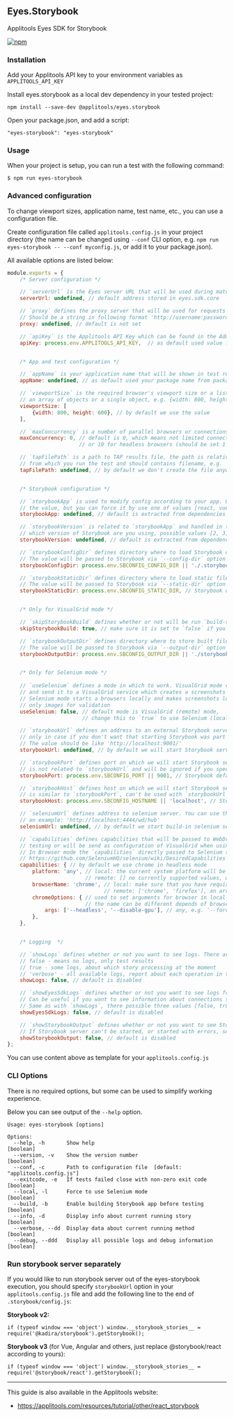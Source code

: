 ## Eyes.Storybook

Applitools Eyes SDK for Storybook

[![npm](https://img.shields.io/npm/v/@applitools/eyes.storybook.svg?style=for-the-badge)](https://www.npmjs.com/package/@applitools/eyes.storybook)

### Installation

Add your Applitools API key to your environment variables as `APPLITOOLS_API_KEY`

Install eyes.storybook as a local dev dependency in your tested project:

    npm install --save-dev @applitools/eyes.storybook

Open your package.json, and add a script:

    "eyes-storybook": "eyes-storybook"

### Usage

When your project is setup, you can run a test with the following command:

```
$ npm run eyes-storybook
```

### Advanced configuration

To change viewport sizes, application name, test name, etc., you can use a configuration file. 

Create configuration file called `applitools.config.js` in your project directory (the name can be changed using `--conf` CLI option, e.g. `npm run eyes-storybook -- --conf myconfig.js`, or add it to your package.json).

All available options are listed below:

```js
module.exports = {
    /* Server configuration */

    // `serverUrl` is the Eyes server URL that will be used during matching screenshots
    serverUrl: undefined, // default address stored in eyes.sdk.core

    // `proxy` defines the proxy server that will be used for requests to Applitools services
    // Should be a string in following format 'http://username:password@hostname:port/'
    proxy: undefined, // default is not set

    // `apiKey` is the Applitools API Key which can be found in the Admin Panel on website
    apiKey: process.env.APPLITOOLS_API_KEY,  // as default used value from environment variable


    /* App and test configuration */

    // `appName` is your application name that will be shown in test results
    appName: undefined, // as default used your package name from package.json

    // `viewportSize` is the required browser's viewport size or a list of sizes. It can be
    // an array of objects or a single object, e.g. {width: 800, height: 600}
    viewportSize: [
        {width: 800, height: 600}, // by default we use the value
    ],

    // `maxConcurrency` is a number of parallel browsers or connections to VisualGrid service
    maxConcurrency: 0, // default is 0, which means not limited connections to VisualGrid service
                       // or 10 for headless browsers (should be set 1 for non-headless browser)

    // `tapFilePath` is a path to TAP results file, the path is relative to directory
    // from which you run the test and should contains filename, e.g. './results.tap'
    tapFilePath: undefined, // by default we don't create the file anywhere


    /* Storybook configuration */

    // `storybookApp` is used to modify config according to your app. Usually, we don't need
    // the value, but you can force it by use one of values [react, vue, react-native, angular, polymer]
    storybookApp: undefined, // default is extracted from dependencies of your package.json 

    // `storybookVersion` is related to `storybookApp` and handled in the similar way, defines
    // which version of Storybook are you using, possible values [2, 3, 4]
    storybookVersion: undefined, // default is extracted from dependencies of your package.json

    // `storybookConfigDir` defines directory where to load Storybook configurations from.
    // The value will be passed to Storybook via `--config-dir` option
    storybookConfigDir: process.env.SBCONFIG_CONFIG_DIR || './.storybook', // Storybook default

    // `storybookStaticDir` defines directory where to load static files from, comma-separated list.
    // The value will be passed to Storybook via `--static-dir` option
    storybookStaticDir: process.env.SBCONFIG_STATIC_DIR, // Storybook default


    /* Only for VisualGrid mode */

    // `skipStorybookBuild` defines whether or not will be run `build-storybook` command.
    skipStorybookBuild: true, // make sure it is set to `false` if you made changes in your app

    // `storybookOutputDir` defines directory where to store built files.
    // The value will be passed to Storybook via `--output-dir` option
    storybookOutputDir: process.env.SBCONFIG_OUTPUT_DIR || './storybook-static', // Storybook default


    /* Only for Selenium mode */
    
    // `useSelenium` defines a mode in which to work. VisualGrid mode creates a Storybook build
    // and send it to a VisualGrid service which creates a screenshots of each story (in a cloud).
    // Selenium mode starts a browsers locally and makes screenshots locally, after that send
    // only images for validation
    useSelenium: false, // default mode is VisualGrid (remote) mode,
                        // change this to `true` to use Selenium (local) mode

    // `storybookUrl` defines an address to an external Storybook server. Define this value
    // only in case if you don't want that starting Storybook was part of our process.
    // The value should be like 'http://localhost:9001/'
    storybookUrl: undefined, // by default we will start Storybook server in the process

    // `storybookPort` defines port on which we will start Storybook server. The value
    // is not related to `storybookUrl` and will be ignored if you specify both values
    storybookPort: process.env.SBCONFIG_PORT || 9001, // Storybook default

    // `storybookHost` defines host on which we will start Storybook server. The value
    // is similar to `storybookPort`, can't be used with `storybookUrl`
    storybookHost: process.env.SBCONFIG_HOSTNAME || 'localhost', // Storybook default

    // `seleniumUrl` defines address to selenium server. You can use the next url as 
    // an example: 'http://localhost:4444/wd/hub'
    seleniumUrl: undefined, // by default we start build-in selenium server

    // `capabilities` defines capabilities that will be passed to WebDriver when using local
    // testing or will be send as configuration of VisualGrid when using remote testing.
    // In Browser mode the `capabilities` directly passed to Selenium server, see docs
    // https://github.com/SeleniumHQ/selenium/wiki/DesiredCapabilities
    capabilities: { // by default we use chrome in headless mode
        platform: 'any', // local: the current system platform will be used
                         // remote: [] no currently supported values, will be added soon
        browserName: 'chrome', // local: make sure that you have required WebDriver in your PATH
                               // remote: ['chrome', 'firefox'], an array is also possible
        chromeOptions: { // used to set arguments for browser in local-only mode
                         // the name can be different depends of browser, see Selenium docs
            args: ['--headless', '--disable-gpu'], // any, e.g. '--force-device-scale-factor=2'
        },
    },


    /* Logging  */

    // `showLogs` defines whether or not you want to see logs. There are three possible values:
    // false - means no logs, only test results
    // true - some logs, about which story processing at the moment
    // 'verbose' - all available logs, report about each operation in the SDK
    showLogs: false, // default is disabled

    // `showEyesSdkLogs` defines whether or not you want to see logs from eyes.sdk.core.
    // Can be useful if you want to see information about connections to the services.
    // Same as with `showLogs`, there possible three values [false, true, 'verbose']
    showEyesSdkLogs: false, // default is disabled

    // `showStorybookOutput` defines whether or not you want to see Storybook output.
    // If Storybook server can't be started, or started with errors, set this option to true
    showStorybookOutput: false, // default is disabled
};
```

You can use content above as template for your `applitools.config.js`

### CLI Options

There is no required options, but some can be used to simplify working experience.

Below you can see output of the `--help` option.

```
Usage: eyes-storybook [options]

Options:
  --help, -h       Show help                                           [boolean]
  --version, -v    Show the version number                             [boolean]
  --conf, -c       Path to configuration file  [default: "applitools.config.js"]
  --exitcode, -e   If tests failed close with non-zero exit code       [boolean]
  --local, -l      Force to use Selenium mode                          [boolean]
  --build, -b      Enable building Storybook app before testing        [boolean]
  --info, -d       Display info about current running story            [boolean]
  --verbose, --dd  Display data about current running method           [boolean]
  --debug, --ddd   Display all possible logs and debug information     [boolean]
```

### Run storybook server separately

If you would like to run storybook server out of the eyes-storybook execution, you should specify `storybookUrl` option in your `applitools.config.js` file and add the following line to the end of `.storybook/config.js`:

**Storybook v2:**

    if (typeof window === 'object') window.__storybook_stories__ = require('@kadira/storybook').getStorybook();

**Storybook v3** (for Vue, Angular and others, just replace @storybook/react according to yours):

    if (typeof window === 'object') window.__storybook_stories__ = require('@storybook/react').getStorybook();

---


This guide is also available in the Applitools website:

- https://applitools.com/resources/tutorial/other/react_storybook

